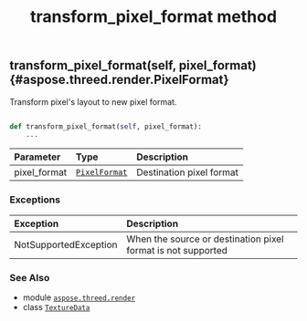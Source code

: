 ﻿---
title: transform_pixel_format method
second_title: Aspose.3D for Python via .NET API References
description: 
type: docs
weight: 100
url: /python-net/aspose.threed.render/texturedata/transform_pixel_format/
is_root: false
---

## transform_pixel_format(self, pixel_format) {#aspose.threed.render.PixelFormat}

Transform pixel's layout to new pixel format.



```python

def transform_pixel_format(self, pixel_format):
    ...
```


| Parameter | Type | Description |
| :- | :- | :- |
| pixel_format | [`PixelFormat`](/3d/python-net/aspose.threed.render/pixelformat) | Destination pixel format |
### Exceptions
| Exception | Description |
| :- | :- |
| NotSupportedException | When the source or destination pixel format is not supported |





### See Also
* module [`aspose.threed.render`](../../)
* class [`TextureData`](/3d/python-net/aspose.threed.render/texturedata)
